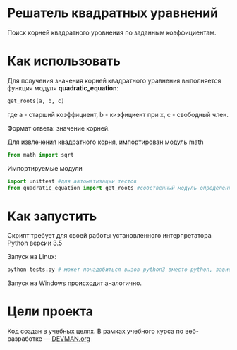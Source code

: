# Решатель квадратных уравнений

Поиск корней квадратного уровнения по заданным коэффициентам.

# Как использовать

Для получения значения корней квадратного уравнения выполняется функция
модуля **quadratic_equation**:

```python
get_roots(a, b, c)
```
где
a - старший коэффициент,
b - киэфициент при x,
c - свободный член.

Формат ответа: значение корней.

Для извлечения квадратного корня, импортирован модуль math
```python
from math import sqrt
```

Импортируемые модули
```python
import unittest #для автоматизации тестов
from quadratic_equation import get_roots #собственный модуль определения корней
```

# Как запустить

Скрипт требует для своей работы установленного интерпретатора Python версии 3.5

Запуск на Linux:

```bash
python tests.py # может понадобиться вызов python3 вместо python, зависит от настроек операционной системы
```

Запуск на Windows происходит аналогично.

# Цели проекта

Код создан в учебных целях. В рамках учебного курса по веб-разработке ― [DEVMAN.org](https://devman.org)

